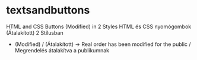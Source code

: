 # textsandbuttons
HTML and CSS Buttons (Modified) in 2 Styles
HTML és CSS nyomógombok (Átalakított) 2 Stílusban
* (Modified) / (Átalakított) → Real order has been modified for the public / Megrendelés átalakítva a publikumnak

